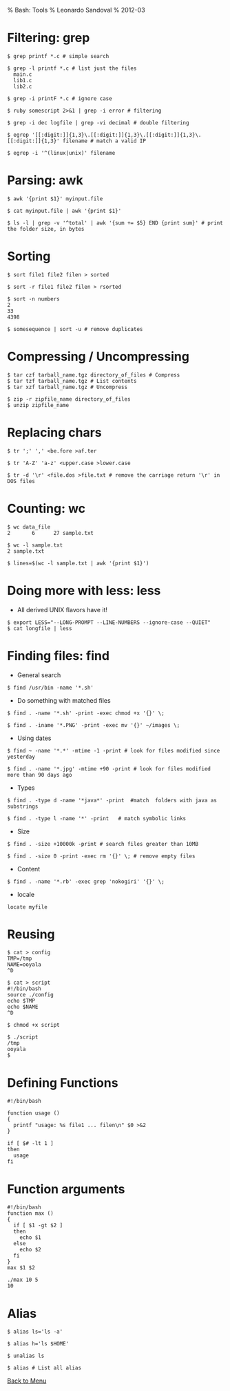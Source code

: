 % Bash: Tools
% Leonardo Sandoval
% 2012-03

# Filtering: grep

~~~~ {.bash}
$ grep printf *.c # simple search

$ grep -l printf *.c # list just the files
  main.c
  lib1.c
  lib2.c

$ grep -i printF *.c # ignore case

$ ruby somescript 2>&1 | grep -i error # filtering

$ grep -i dec logfile | grep -vi decimal # double filtering

$ egrep '[[:digit:]]{1,3}\.[[:digit:]]{1,3}\.[[:digit:]]{1,3}\.[[:digit:]]{1,3}' filename # match a valid IP

$ egrep -i '^(linux|unix)' filename
~~~~


# Parsing: awk

~~~~ {.bash}
$ awk '{print $1}' myinput.file

$ cat myinput.file | awk '{print $1}'

$ ls -l | grep -v '^total' | awk '{sum += $5} END {print sum}' # print the folder size, in bytes
~~~~


# Sorting

~~~~ {.bash}
$ sort file1 file2 filen > sorted

$ sort -r file1 file2 filen > rsorted

$ sort -n numbers
2
33
4398

$ somesequence | sort -u # remove duplicates
~~~~

# Compressing / Uncompressing

~~~~ {.bash}
$ tar czf tarball_name.tgz directory_of_files # Compress
$ tar tzf tarball_name.tgz # List contents
$ tar xzf tarball_name.tgz # Uncompress

$ zip -r zipfile_name directory_of_files
$ unzip zipfile_name
~~~~

# Replacing chars

~~~~ {.bash}
$ tr ';' ',' <be.fore >af.ter

$ tr 'A-Z' 'a-z' <upper.case >lower.case

$ tr -d '\r' <file.dos >file.txt # remove the carriage return '\r' in DOS files
~~~~

# Counting: wc

~~~~ {.bash}
$ wc data_file
2       6      27 sample.txt

$ wc -l sample.txt 
2 sample.txt

$ lines=$(wc -l sample.txt | awk '{print $1}')
~~~~

# Doing more with less: less

* All derived UNIX flavors have it!

~~~~ {.bash}
$ export LESS="--LONG-PROMPT --LINE-NUMBERS --ignore-case --QUIET"
$ cat longfile | less
~~~~

# Finding files: find

* General search

~~~~ {.bash}
$ find /usr/bin -name '*.sh'
~~~~

* Do something with matched files

~~~~ {.bash}
$ find . -name '*.sh' -print -exec chmod +x '{}' \;

$ find . -iname '*.PNG' -print -exec mv '{}' ~/images \;
~~~~

* Using dates 

~~~~ {.bash}
$ find ~ -name '*.*' -mtime -1 -print # look for files modified since yesterday

$ find . -name '*.jpg' -mtime +90 -print # look for files modified more than 90 days ago
~~~~

* Types

~~~~ {.bash}
$ find . -type d -name '*java*' -print  #match  folders with java as substrings 

$ find . -type l -name '*' -print   # match symbolic links
~~~~

* Size

~~~~ {.bash}
$ find . -size +10000k -print # search files greater than 10MB

$ find . -size 0 -print -exec rm '{}' \; # remove empty files
~~~~

* Content

~~~~ {.bash}
$ find . -name '*.rb' -exec grep 'nokogiri' '{}' \;
~~~~

* locale

~~~~ {.bash}
locate myfile
~~~~

# Reusing

~~~~ {.bash}
$ cat > config
TMP=/tmp
NAME=ooyala   
^D

$ cat > script
#!/bin/bash
source ./config
echo $TMP
echo $NAME
^D

$ chmod +x script 

$ ./script 
/tmp
ooyala
$ 
~~~~

# Defining Functions

~~~~ {.bash}
#!/bin/bash

function usage ()
{
  printf "usage: %s file1 ... filen\n" $0 >&2
}

if [ $# -lt 1 ]
then
  usage
fi
~~~~

# Function arguments

~~~~ {.bash}
#!/bin/bash
function max ()
{
  if [ $1 -gt $2 ]
  then
    echo $1
  else
    echo $2
  fi
}
max $1 $2
~~~~

~~~~ {.bash}
./max 10 5
10
~~~~

# Alias

~~~~ {.bash}
$ alias ls='ls -a'

$ alias h='ls $HOME'

$ unalias ls

$ alias # List all alias
~~~~


[Back to Menu](./menu.html#(2))